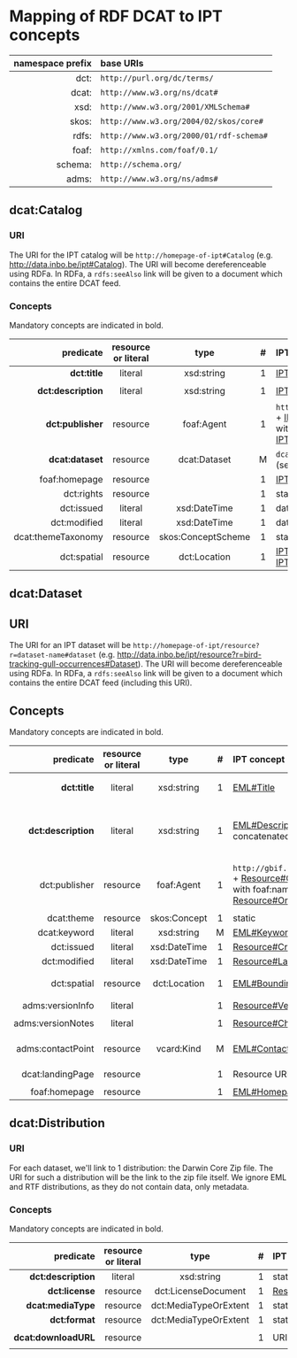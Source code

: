 # Mapping of RDF DCAT to IPT concepts

namespace prefix | base URIs
----:|:----
dct:| `http://purl.org/dc/terms/`
dcat:| `http://www.w3.org/ns/dcat#`
xsd:| `http://www.w3.org/2001/XMLSchema#`
skos:| `http://www.w3.org/2004/02/skos/core#`
rdfs:| `http://www.w3.org/2000/01/rdf-schema#`
foaf:| `http://xmlns.com/foaf/0.1/`
schema:| `http://schema.org/`
adms:| `http://www.w3.org/ns/adms#`

## dcat:Catalog

### URI

The URI for the IPT catalog will be `http://homepage-of-ipt#Catalog` (e.g. http://data.inbo.be/ipt#Catalog). The URI will become dereferenceable using RDFa. In RDFa, a `rdfs:seeAlso` link will be given to a document which contains the entire DCAT feed.

### Concepts

Mandatory concepts are indicated in bold.

predicate | resource or literal | type | # | IPT concept | example
---:|:---:|:---:|:---:|:---|:---
**dct:title**|literal|xsd:string|1|[IPT#Name](https://github.com/gbif/ipt/blob/acb9ed2a57bda3bbebacd48c0eb777dfdba8437a/src/main/java/org/gbif/ipt/model/AgentBase.java#L65)|`INBO IPT`
**dct:description**|literal|xsd:string|1|[IPT#Description](https://github.com/gbif/ipt/blob/acb9ed2a57bda3bbebacd48c0eb777dfdba8437a/src/main/java/org/gbif/ipt/model/Ipt.java#L47)|`The INBO IPT is hosted at the Research Institute for Nature and Forest (INBO) in Brussels, Belgium.`
**dct:publisher**|resource|foaf:Agent|1|`http://gbif.org/publisher/` + [IPT#Organization:Key](https://github.com/gbif/ipt/blob/acb9ed2a57bda3bbebacd48c0eb777dfdba8437a/src/main/java/org/gbif/ipt/model/AgentBase.java#L57) with foaf:name [IPT#Organization:Name](https://github.com/gbif/ipt/blob/acb9ed2a57bda3bbebacd48c0eb777dfdba8437a/src/main/java/org/gbif/ipt/model/AgentBase.java#L65)|`http://www.gbif.org/publisher/1cd669d0-80ea-11de-a9d0-f1765f95f18b#Organization` with foaf:name `Research Institute for Nature and Forest (INBO)`
**dcat:dataset**|resource|dcat:Dataset|M|`dcat:Dataset URI` we create (see below)|`http://data.inbo.be/ipt/resource?r=bird-tracking-gull-occurrences#Dataset`
foaf:homepage|resource||1|[IPT#HomepageURL](https://github.com/gbif/ipt/blob/master/src/main/java/org/gbif/ipt/model/AgentBase.java#L49)|`http://data.inbo.be/ipt`
dct:rights|resource||1|static|`https://creativecommons.org/publicdomain/zero/1.0/`
dct:issued|literal|xsd:DateTime|1|date of creation|
dct:modified|literal|xsd:DateTime|1|date of last modification|
dcat:themeTaxonomy|resource|skos:ConceptScheme|1|static|`http://eurovoc.europa.eu/5463`
dct:spatial|resource|dct:Location|1|[IPT#Latitude](https://github.com/gbif/ipt/blob/89172698ee7bd3934ea4fbd9e18288f11e6448db/src/main/java/org/gbif/ipt/config/AppConfig.java#L146), [IPT#Longitude](https://github.com/gbif/ipt/blob/89172698ee7bd3934ea4fbd9e18288f11e6448db/src/main/java/org/gbif/ipt/config/AppConfig.java#L158)|`{ "type": "Point", "coordinates": [ 4.334187, 50.842133 ] }`

## dcat:Dataset

## URI

The URI for an IPT dataset will be `http://homepage-of-ipt/resource?r=dataset-name#dataset` (e.g. http://data.inbo.be/ipt/resource?r=bird-tracking-gull-occurrences#Dataset). The URI will become dereferenceable using RDFa. In RDFa, a `rdfs:seeAlso` link will be given to a document which contains the entire DCAT feed (including this URI).

## Concepts

Mandatory concepts are indicated in bold.

predicate | resource or literal | type | # | IPT concept | example
---:|:---:|:---:|:---:|:---|:---
**dct:title**|literal|xsd:string|1|[EML#Title](https://github.com/gbif/gbif-metadata-profile/blob/3c312d84f62fb3efbeca08e4fc9178ac4dfe5397/src/main/java/org/gbif/metadata/eml/Eml.java#L718)|`Bird tracking - GPS tracking of Lesser Black-backed Gull and Herring Gull breeding at the Belgian coast`
**dct:description**|literal|xsd:string|1|[EML#Description](https://github.com/gbif/gbif-metadata-profile/blob/master/src/main/java/org/gbif/metadata/eml/Eml.java#L753) concatenated|`Bird tracking - GPS tracking of Lesser Black-backed Gull and Herring Gull breeding at the Belgian coast is a species occurrence dataset published by the Research Institute for Nature and Forest (INBO). The dataset curently ...`
dct:publisher|resource|foaf:Agent|1|`http://gbif.org/publisher/` + [Resource#Organization:Key](https://github.com/gbif/ipt/blob/acb9ed2a57bda3bbebacd48c0eb777dfdba8437a/src/main/java/org/gbif/ipt/model/AgentBase.java#L57) with foaf:name [Resource#Organization:Name](https://github.com/gbif/ipt/blob/acb9ed2a57bda3bbebacd48c0eb777dfdba8437a/src/main/java/org/gbif/ipt/model/AgentBase.java#L65)|`http://www.gbif.org/publisher/1cd669d0-80ea-11de-a9d0-f1765f95f18b#Organization` with foaf:name `Research Institute for Nature and Forest (INBO)`
dcat:theme|resource|skos:Concept|1|static|`http://eurovoc.europa.eu/5463`
dcat:keyword|literal|xsd:string|M|[EML#Keywords](https://github.com/gbif/gbif-metadata-profile/blob/3c312d84f62fb3efbeca08e4fc9178ac4dfe5397/src/main/java/org/gbif/metadata/eml/Eml.java#L511)|`animal movement`
dct:issued|literal|xsd:DateTime|1|[Resource#Created](https://github.com/gbif/ipt/blob/23c2648cb738fbd5ee69d5244ce41e20983f9ae8/src/main/java/org/gbif/ipt/model/Resource.java#L339)|`2014-05-15`
dct:modified|literal|xsd:DateTime|1|[Resource#LastPublished](https://github.com/gbif/ipt/blob/23c2648cb738fbd5ee69d5244ce41e20983f9ae8/src/main/java/org/gbif/ipt/model/Resource.java#L449)|`2015-05-07`
dct:spatial|resource|dct:Location|1|[EML#BoundingCoordinates](https://github.com/gbif/gbif-metadata-profile/blob/c1f766447fbf706f628b98c5e1c88f1ebdd5fb35/src/main/java/org/gbif/metadata/eml/GeospatialCoverage.java#L59)|`{ "type": "Polygon", "coordinates": [ [ [-25, 10], [-25, 60], [10, 60], [10, 10], [-25, 10] ] ] }`
adms:versionInfo|literal||1|[Resource#Version](https://github.com/gbif/ipt/blob/23c2648cb738fbd5ee69d5244ce41e20983f9ae8/src/main/java/org/gbif/ipt/model/Resource.java#L422)|`5.2`
adms:versionNotes|literal||1|[Resource#ChangeSummary](https://github.com/gbif/ipt/blob/23c2648cb738fbd5ee69d5244ce41e20983f9ae8/src/main/java/org/gbif/ipt/model/Resource.java#L432)|`Update creators, datasetID and occurrenceIDs.`
adms:contactPoint|resource|vcard:Kind|M|[EML#Contacts](https://github.com/gbif/gbif-metadata-profile/blob/3c312d84f62fb3efbeca08e4fc9178ac4dfe5397/src/main/java/org/gbif/metadata/eml/Eml.java#L661) (not creators)|`[a vcard:Individual; vcard:fn "Eric Stienen"; vcard:hasEmail <mailto:eric.stienen@inbo.be>]`
dcat:landingPage|resource||1|Resource URL|`http://data.inbo.be/ipt/resource?r=bird-tracking-gull-occurrences`
foaf:homepage|resource||1|[EML#HomepageURL](https://github.com/gbif/gbif-metadata-profile/blob/3c312d84f62fb3efbeca08e4fc9178ac4dfe5397/src/main/java/org/gbif/metadata/eml/Eml.java#L763)|`http://www.lifewatch.be/birds`

## dcat:Distribution

### URI

For each dataset, we'll link to 1 distribution: the Darwin Core Zip file. The URI for such a distribution will be the link to the zip file itself. We ignore EML and RTF distributions, as they do not contain data, only metadata.

### Concepts

Mandatory concepts are indicated in bold.

predicate |  resource or literal | type | # | IPT concept | example
---:|:---:|:---:|:---:|:---|:---
**dct:description**|literal|xsd:string|1|static|`Darwin Core Archive`
**dct:license**|resource|dct:LicenseDocument|1|[Resource#LicenseURL](https://github.com/gbif/gbif-metadata-profile/blob/3c312d84f62fb3efbeca08e4fc9178ac4dfe5397/src/main/java/org/gbif/metadata/eml/Eml.java#L1273)|`http://creativecommons.org/publicdomain/zero/1.0/legalcode`
**dcat:mediaType**|resource|dct:MediaTypeOrExtent|1|static|`application/zip`|
**dct:format**|resource|dct:MediaTypeOrExtent|1|static|`dwc-a`|
**dcat:downloadURL**|resource||1|URI of distribution|`http://data.inbo.be/ipt/archive.do?r=bird-tracking-gull-occurrences`

